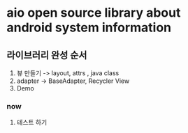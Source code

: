 # aio open source library about android system information

## 라이브러리 완성 순서

1. 뷰 만들기 -> layout, attrs , java class
2. adapter -> BaseAdapter, Recycler View
3. Demo

### now

1. 테스트 하기
